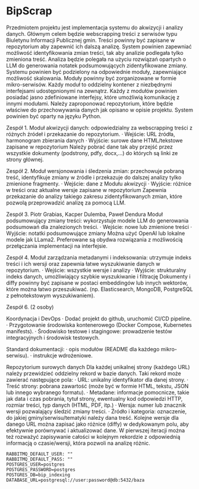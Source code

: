 # BipScrap
Przedmiotem projektu jest implementacja systemu do akwizycji i analizy danych. Głównym celem będzie webscrapping treści z serwisów typu Biuletynu Informacji Publicznej gmin. Treści powinny być zapisane w repozytorium aby zapewnić ich dalszą analizę. System powinien zapewniać możliwość identyfikowania zmian treści, tak aby analizie podlegała tylko zmieniona treść. Analiza będzie polegała na użyciu rozwiązań opartych o LLM do generowania notatek podsumowujących zidentyfikowane zmiany.
Systemu powinien być podzielony na odpowiednie moduły, zapewniające możliwość skalowania. Moduły powinny być zorganizowane w formie mikro-serwisów. Każdy moduł to oddzielny kontener z niezbędnymi interfejsami udostępnionymi na zewnątrz.
Każdy z modułów powinien posiadać jasno zdefiniowane interfejsy, które umożliwią komunikację z innymi modułami.
Należy zaproponować repozytorium, które będzie właściwe do przechowywania danych jak opisano w opisie projektu.
System powinien być oparty na języku Python.

Zespół 1.
Moduł akwizycji danych: odpowiedzialny za webscrapping treści z różnych źródeł i przekazanie do repozytorium.
· Wejście: URL źródła, harmonogram zbierania danych
· Wyjście: surowe dane HTML/tekstowe zapisane w repozytorium
Należy pobrać dane tak aby przejść przez wszystkie dokumenty (podstrony, pdfy, docx,…) do których są linki ze strony głównej.

Zespół 2. 
Moduł wersjonowania i śledzenia zmian: przechowuje pobraną treść, identyfikuje zmiany w źródle i przekazuje do dalszej analizy tylko zmienione fragmenty.
· Wejście: dane z Modułu akwizycji
· Wyjście: różnice w treści oraz aktualne wersje zapisane w repozytorium
Zapewnia przekazanie do analizy takiego zakresu zidentyfikowanych zmian, które pozwolą przeprowadzić analizę za pomocą LLM.

Zespół 3. Piotr Grabias, Kacper Dulemba, Paweł Dendura
Moduł podsumowujący zmiany treści: wykorzystuje modele LLM do generowania podsumowań dla znalezionych treści.
· Wejście: nowe lub zmienione treści
· Wyjście: notatki podsumowujące zmiany
Można użyć OpenAI lub lokalne modele jak LLama2. Preferowane są obydwa rozwiązania z możliwością przełączania implementacji na interfejsie.

Zespół 4.
Moduł zarządzania metadanymi i indeksowania: utrzymuje indeks treści i ich wersji oraz zapewnia łatwe wyszukiwanie danych w repozytorium.
· Wejście: wszystkie wersje i analizy
· Wyjście: strukturalny indeks danych, umożliwiający szybkie wyszukiwanie i filtrację
Dokumenty i diffy powinny być zapisane w postaci embeddingów lub innych wektorów, które można łatwo przeszukiwać. (np. Elasticsearch, MongoDB, PostgreSQL z pełnotekstowym wyszukiwaniem).

Zespół 6. (2 osoby)

Koordynacja i DevOps
· Dodać projekt do github, uruchomić CI/CD pipeline.
· Przygotowanie środowiska kontenerowego (Docker Compose, Kubernetes manifests).
· Środowisko testowe i stagingowe: prowadzenie testów integracyjnych i środowisk testowych.

Standard dokumentacji:
· opis modułów (README dla każdego mikro-serwisu).
· instrukcje wdrożeniowe.

Repozytorium surowych danych
Dla każdej unikalnej strony (każdego URL) należy przewidzieć oddzielny rekord w bazie danych. Taki rekord może zawierać następujące pola:
· URL: unikalny identyfikator dla danej strony.
· Treść strony: pobrana zawartość (może być w formie HTML, tekstu, JSON lub innego wybranego formatu).
· Metadane: informacje pomocnicze, takie jak data i czas pobrania, tytuł strony, ewentualny kod odpowiedzi HTTP, rozmiar treści, typ danych (HTML, PDF, itp.)
· Wersja: numer lub znacznik wersji pozwalający śledzić zmiany treści.
· Źródło i kategoria: oznaczenie, do jakiej gminy/serwisu/tematyki należy dana treść.
Kolejne wersje dla danego URL można zapisać jako różnice (diffy) w dedykowanym polu, aby efektywnie porównywać i aktualizować dane. W pierwszej iteracji można też rozważyć zapisywanie całości w kolejnym rekordzie z odpowiednią informacją o czasie/wersji, która pozwoli na analizę różnic.

```.env
RABBITMQ_DEFAULT_USER: ""
RABBITMQ_DEFAULT_PASS: ""
POSTGRES_USER=postgres
POSTGRES_PASSWORD=postgres
POSTGRES_DB=bip_indexing
DATABASE_URL=postgresql://user:password@db:5432/baza
```

